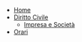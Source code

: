 * [Home](/)
* [Diritto Civile](diritto-civile/index.md)
    * [Impresa e Società](diritto-civile/l'imprenditore.md)
* [Orari](orari.md)